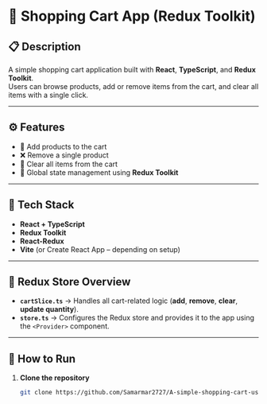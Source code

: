 # 🛒 Shopping Cart App (Redux Toolkit)

## 📋 Description  
A simple shopping cart application built with **React**, **TypeScript**, and **Redux Toolkit**.  
Users can browse products, add or remove items from the cart, and clear all items with a single click.

---

## ⚙️ Features  
- 🧺 Add products to the cart  
- ❌ Remove a single product  
- 🔄 Clear all items from the cart  
- 💾 Global state management using **Redux Toolkit**

---

## 🧩 Tech Stack  
- **React + TypeScript**  
- **Redux Toolkit**  
- **React-Redux**  
- **Vite** (or Create React App – depending on setup)  

---

## 🧠 Redux Store Overview
- **`cartSlice.ts`** → Handles all cart-related logic (**add**, **remove**, **clear**, **update quantity**).  
- **`store.ts`** → Configures the Redux store and provides it to the app using the `<Provider>` component.

---

## 🚀 How to Run  
1. **Clone the repository**  
   ```bash
   git clone https://github.com/Samarmar2727/A-simple-shopping-cart-using-redux.git
